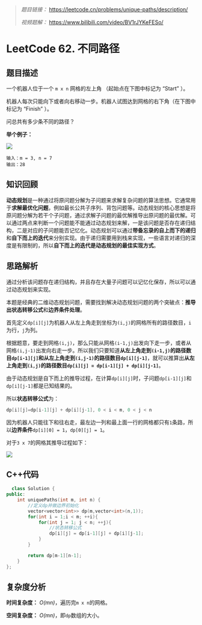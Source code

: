 
> *题目链接：* https://leetcode.cn/problems/unique-paths/description/
>
>*视频题解：* https://www.bilibili.com/video/BV1rJYKeFESo/

# LeetCode 62. 不同路径

## 题目描述

一个机器人位于一个 `m x n` 网格的左上角 （起始点在下图中标记为 “Start” ）。

机器人每次只能向下或者向右移动一步。机器人试图达到网格的右下角（在下图中标记为 “Finish” ）。

问总共有多少条不同的路径？

**举个例子：**

![](https://gitee.com/ldtech007/picture/raw/master/pic/lc-0062-01.png)

```
输入：m = 3, n = 7
输出：28
```
## 知识回顾

**动态规划**是一种通过将原问题分解为子问题来求解复杂问题的算法思想。它通常用于**求解最优化问题**，例如最长公共子序列、背包问题等。动态规划的核心思想是将原问题分解为若干个子问题，通过求解子问题的最优解推导出原问题的最优解。可以通过两点来判断一个问题能不能通过动态规划来解，一是该问题是否存在递归结构，二是对应的子问题能否记忆化。动态规划可以通过**带备忘录的自上而下的递归**和**自下而上的迭代**来分别实现。由于递归需要用到栈来实现，一些语言对递归的深度是有限制的，所以**自下而上的迭代是动态规划的最佳实现方式**。

## 思路解析

通过分析该问题存在递归结构，并且存在大量子问题可以记忆化保存，所以可以通过动态规划来实现。

本题是经典的二维动态规划问题，需要找到解决动态规划问题的两个突破点：**推导出状态转移公式**和**边界条件处理**。

首先定义`dp[i][j]`为机器人从左上角走到坐标为`(i,j)`的网格所有的路径数目，`i`为行，`j`为列。

根据题意，要走到网格`(i,j)`，那么只能从网格`(i-1,j)`出发向下走一步，或者从网格`(i,j-1)`出发向右走一步。所以我们只要知道**从左上角走到`(i-1,j)`的路径数目`dp[i-1][j]`**和**从左上角走到`(i,j-1)`的路径数目`dp[i][j-1]`**，就可以推算出**从左上角走到`(i,j)`的路径数目`dp[i][j] = dp[i-1][j] + dp[i][j-1]`**。

由于动态规划是自下而上的推导过程，在计算`dp[i][j]`时，子问题`dp[i-1][j]`和`dp[i][j-1]`都是已知结果的。

所以**状态转移公式**为：

```cpp
dp[i][j]=dp[i-1][j] + dp[i][j-1], 0 < i < m, 0 < j < n
```

因为机器人只能往下和往右走，最左边一列和最上面一行的网格都只有`1`条路，所以**边界条件**`dp[i][0] = 1`，`dp[0][j] = 1`。

对于`3 x 7`的网格其推导过程如下：

![](https://gitee.com/ldtech007/picture/raw/master/pic/lc-0062-02.png)

## C++代码

```cpp
  class Solution {
public:
    int uniquePaths(int m, int n) {
        //定义dp并做边界初始化
        vector<vector<int>> dp(m,vector<int>(n,1));
        for(int i = 1;i < m; ++i){
            for(int j = 1; j < n; ++j){
                //状态转移公式
                dp[i][j] = dp[i-1][j] + dp[i][j-1];
            }
        }

        return dp[m-1][n-1];
    }
};
```

## 复杂度分析

**时间复杂度：** *O(mn)*，遍历完`m x n`的网格。

**空间复杂度：** *O(mn)*，即`dp`数组的大小。
